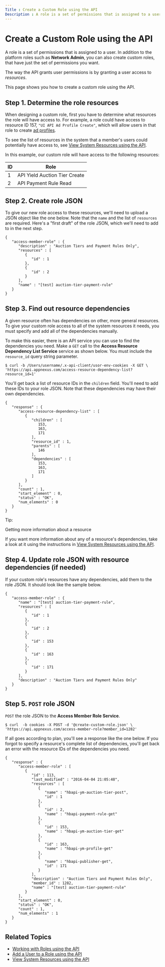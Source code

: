 ```yaml
---
Title : Create a Custom Role using the API
Description : A role is a set of permissions that is assigned to a user. In addition
---
```



# Create a Custom Role using the API



A role is a set of permissions that is assigned to a user. In addition
to the platform roles such as **Network Admin**, you can also create
custom roles, that have just the set of permissions you want.

The way the API grants user permissions is by granting a user access to
*resources*.

This page shows you how to create a custom role using the API.



## Step 1. Determine the role resources

When designing a custom role, first you have to determine what resources
the role will have access to. For example, a role could have access to
resource ID 157, `"UI API Ad Profile Create"`, which will allow users in
that role to create <a
href="https://docs.xandr.com/bundle/xandr-api/page/ad-profile-service.html"
class="xref" target="_blank">ad profiles</a>.

To see the list of resources in the system that a member's users could
potentially have access to, see <a
href="https://docs.xandr.com/bundle/xandr-api/page/view-system-resources-using-the-api.html"
class="xref" target="_blank">View System Resources using the API</a>.

In this example, our custom role will have access to the following
resources:

<table class="table">
<thead class="thead">
<tr class="header row">
<th id="ID-000015ff__entry__1" class="entry colsep-1 rowsep-1">ID</th>
<th id="ID-000015ff__entry__2" class="entry colsep-1 rowsep-1">Role</th>
</tr>
</thead>
<tbody class="tbody">
<tr class="odd row">
<td class="entry colsep-1 rowsep-1"
headers="ID-000015ff__entry__1">1</td>
<td class="entry colsep-1 rowsep-1" headers="ID-000015ff__entry__2">API
Yield Auction Tier Create</td>
</tr>
<tr class="even row">
<td class="entry colsep-1 rowsep-1"
headers="ID-000015ff__entry__1">2</td>
<td class="entry colsep-1 rowsep-1" headers="ID-000015ff__entry__2">API
Payment Rule Read</td>
</tr>
</tbody>
</table>





## Step 2. Create role JSON

To give our new role access to these resources, we'll need to upload a
JSON object like the one below. Note that the `name` and the list of
`resources` are required. Here's a "first draft" of the role JSON, which
we'll need to add to in the next step.

``` pre
{
   "access-member-role" : {
      "description" : "Auction Tiers and Payment Rules Only",
      "resources" : [
         {
            "id" : 1
         },
         {
            "id" : 2
         }
      ],
      "name" : "[test] auction-tier-payment-rule"
   }
}
```





## Step 3. Find out resource dependencies

A given resource often has dependencies on other, more general
resources. To give your custom role access to all of the system
resources it needs, you must specify and add all of the dependencies
manually.

To make this easier, there is an API service you can use to find the
dependencies you need. Make a `GET` call to the **Access Resource
Dependency List Service** service as shown below. You must include the
`resource_id` query string parameter.

``` pre
$ curl -b /Users/username/.x-api-client/usor-env-cookies -X GET \
'https://api.appnexus.com/access-resource-dependency-list?resource_id=1'
```

You'll get back a list of resource IDs in the `children` field. You'll
need to add these IDs to your role JSON. Note that these dependencies
may have their own dependencies.

``` pre
{
   "response" : {
      "access-resource-dependency-list" : [
         {
            "children" : [
               153,
               163,
               171
            ],
            "resource_id" : 1,
            "parents" : [
               146
            ],
            "dependencies" : [
               153,
               163,
               171
            ]
         }
      ],
      "count" : 1,
      "start_element" : 0,
      "status" : "OK",
      "num_elements" : 0
   }
}
```



Tip:

Getting more information about a resource

If you want more information about any of a resource's dependencies,
take a look at it using the instructions in <a
href="https://docs.xandr.com/bundle/xandr-api/page/view-system-resources-using-the-api.html"
class="xref" target="_blank">View System Resources using the API</a>.







## Step 4. Update role JSON with resource dependencies (if needed)

If your custom role's resources have any dependencies, add them to the
role JSON. It should look like the sample below.

``` pre
{
   "access-member-role" : {
      "name" : "[test] auction-tier-payment-rule",
      "resources" : [
         {
            "id" : 1
         },
         {
            "id" : 2
         },
         {
            "id" : 153
         },
         {
            "id" : 163
         },
         {
            "id" : 171
         }
      ],
      "description" : "Auction Tiers and Payment Rules Only"
   }
}
```



<div id="ID-000015ff__section_xvb_pf3_swb" >

## Step 5. `POST` role JSON

`POST` the role JSON to the **Access Member Role Service**.

``` pre
$ curl  -b cookies -X POST -d '@create-custom-role.json' \
'https://api.appnexus.com/access-member-role?member_id=1282'
```

If all goes according to plan, you'll see a response like the one below.
If you forgot to specify a resource's complete list of dependencies,
you'll get back an error with the resource IDs of the dependencies you
need.

``` pre
{
   "response" : {
      "access-member-role" : [
         {
            "id" : 113,
            "last_modified" : "2016-04-04 21:05:48",
            "resources" : [
               {
                  "name" : "hbapi-ym-auction-tier-post",
                  "id" : 1
               },
               {
                  "id" : 2,
                  "name" : "hbapi-payment-rule-get"
               },
               {
                  "id" : 153,
                  "name" : "hbapi-ym-auction-tier-get"
               },
               {
                  "id" : 163,
                  "name" : "hbapi-ym-profile-get"
               },
               {
                  "name" : "hbapi-publisher-get",
                  "id" : 171
               }
            ],
            "description" : "Auction Tiers and Payment Rules Only",
            "member_id" : 1282,
            "name" : "[test] auction-tier-payment-rule"
         }
      ],
      "start_element" : 0,
      "status" : "OK",
      "count" : 1,
      "num_elements" : 1
   }
}
```



<div id="ID-000015ff__section_ixb_pf3_swb" >

## Related Topics

- <a href="working-with-roles-using-the-api.html" class="xref">Working
  with Roles using the API</a>
- <a href="add-a-user-to-a-role-using-the-api.html" class="xref">Add a
  User to a Role using the API</a>
- <a href="view-system-resources-using-the-api.html" class="xref">View
  System Resources using the API</a>






